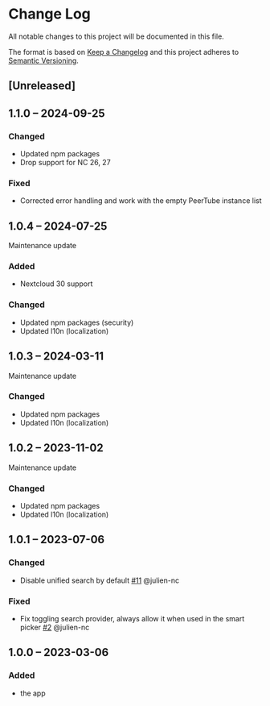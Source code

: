 <!--
  - SPDX-FileCopyrightText: 2020 Nextcloud GmbH and Nextcloud contributors
  - SPDX-License-Identifier: CC0-1.0
-->
# Change Log
All notable changes to this project will be documented in this file.

The format is based on [Keep a Changelog](http://keepachangelog.com/)
and this project adheres to [Semantic Versioning](http://semver.org/).

## [Unreleased]

## 1.1.0 – 2024-09-25

### Changed

- Updated npm packages
- Drop support for NC 26, 27

### Fixed

- Corrected error handling and work with the empty PeerTube instance list 

## 1.0.4 – 2024-07-25

Maintenance update

### Added

- Nextcloud 30 support

### Changed

- Updated npm packages (security)
- Updated l10n (localization)

## 1.0.3 – 2024-03-11

Maintenance update

### Changed

- Updated npm packages
- Updated l10n (localization)

## 1.0.2 – 2023-11-02

Maintenance update

### Changed

- Updated npm packages
- Updated l10n (localization)

## 1.0.1 – 2023-07-06

### Changed

- Disable unified search by default [#11](https://github.com/nextcloud/integration_peertube/pull/11) @julien-nc

### Fixed

- Fix toggling search provider, always allow it when used in the smart picker [#2](https://github.com/nextcloud/integration_peertube/pull/2) @julien-nc

## 1.0.0 – 2023-03-06
### Added
* the app

